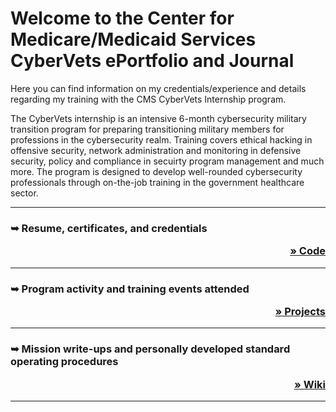 

  

  



<h1>Welcome to the Center for Medicare/Medicaid Services CyberVets ePortfolio and Journal</h1>

Here you can find information on my credentials/experience and details regarding my training with the CMS CyberVets Internship program. 

The CyberVets internship is an intensive 6-month cybersecurity military transition program for preparing transitioning military members for professions in the cybersecurity realm.  Training covers ethical hacking in offensive security, network administration and monitoring in defensive security, policy and compliance in secuirty program management and much more. The program is designed to develop well-rounded cybersecurity professionals through on-the-job training in the government healthcare sector.  

_____________________________________________________________________________________________________________________________________________________________________

<h3> 
        <p align="left">&#10149;  Resume, certificates, and credentials</p>   
        <p align="right"><a " href="https://github.com/carmanm/CyberVets-Journal">&#187; Code</a></p>    
</h3>

_______________________________________________________________________________________________________________________________________________________
          
<h3> 
        <p align="left">&#10149;  Program activity and training events attended</p>   
        <p align="right"><a " href="https://github.com/users/carmanm/projects/5/views/4">&#187; Projects</a></p>    
</h3>

_______________________________________________________________________________________________________________________________________________________


<h3> 
        <p align="left">&#10149;  Mission write-ups and personally developed standard operating procedures</p>   
        <p align="right"><a " href="https://github.com/carmanm/CyberVets-Journal/wiki">&#187; Wiki</a></p>    
</h3>

_______________________________________________________________________________________________________________________________________________________


    
